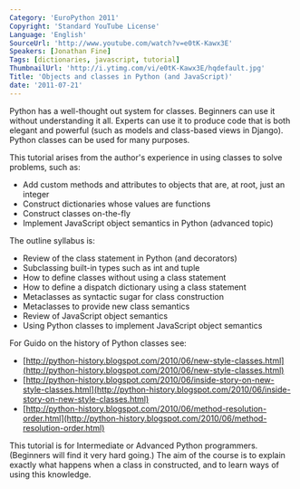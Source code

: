 ```yaml
---
Category: 'EuroPython 2011'
Copyright: 'Standard YouTube License'
Language: 'English'
SourceUrl: 'http://www.youtube.com/watch?v=e0tK-Kawx3E'
Speakers: [Jonathan Fine]
Tags: [dictionaries, javascript, tutorial]
ThumbnailUrl: 'http://i.ytimg.com/vi/e0tK-Kawx3E/hqdefault.jpg'
Title: 'Objects and classes in Python (and JavaScript)'
date: '2011-07-21'
---
```

Python has a well-thought out system for classes. Beginners can use it without
understanding it all. Experts can use it to produce code that is both elegant
and powerful (such as models and class-based views in Django). Python classes
can be used for many purposes.

This tutorial arises from the author's experience in using classes to solve
problems, such as:

  * Add custom methods and attributes to objects that are, at root, just an integer
  * Construct dictionaries whose values are functions
  * Construct classes on-the-fly
  * Implement JavaScript object semantics in Python (advanced topic)

The outline syllabus is:

  * Review of the class statement in Python (and decorators)
  * Subclassing built-in types such as int and tuple
  * How to define classes without using a class statement
  * How to define a dispatch dictionary using a class statement
  * Metaclasses as syntactic sugar for class construction
  * Metaclasses to provide new class semantics
  * Review of JavaScript object semantics
  * Using Python classes to implement JavaScript object semantics

For Guido on the history of Python classes see:

  * [http://python-history.blogspot.com/2010/06/new-style-classes.html](http://python-history.blogspot.com/2010/06/new-style-classes.html)
  * [http://python-history.blogspot.com/2010/06/inside-story-on-new-style-classes.html](http://python-history.blogspot.com/2010/06/inside-story-on-new-style-classes.html)
  * [http://python-history.blogspot.com/2010/06/method-resolution-order.html](http://python-history.blogspot.com/2010/06/method-resolution-order.html)

This tutorial is for Intermediate or Advanced Python programmers. (Beginners
will find it very hard going.) The aim of the course is to explain exactly
what happens when a class in constructed, and to learn ways of using this
knowledge.
